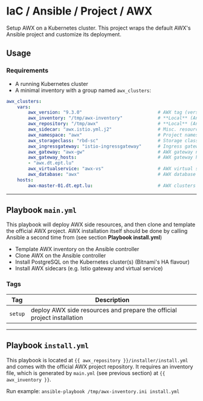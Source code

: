 # IaC / Ansible / Project / AWX

Setup AWX on a Kubernetes cluster.
This project wraps the default AWX's Ansible project and customize its deployment.

## Usage

### Requirements

* A running Kubernetes cluster
* A minimal inventory with a group named `awx_clusters`:

```yaml
awx_clusters:
    vars:
        awx_version: "9.3.0"                            # AWX tag (version)
        awx_inventory: "/tmp/awx-inventory"             # **Local** (Ansible controller) path to AWX inventory (will be generated)
        awx_repository: "/tmp/awx"                      # **Local** (Ansible controller) path to AWX git repository (will be cloned and checkout)
        awx_sidecar: "awx.istio.yml.j2"                 # Misc. resources definition for AWX (e.g. Istio resources)
        awx_namespace: "awx"                            # Project namespace
        awx_storageclass: "rbd-sc"                      # Storage class name (for PostgreSQL)
        awx_ingressgateway: "istio-ingressgateway"      # Ingress gateway name
        awx_gateway: "awx-gw"                           # AWX gateway name
        awx_gateway_hosts:                              # AWX gateway host filtering (inclusive)
        - "awx.dt.ept.lu"
        awx_virtualservice: "awx-vs"                    # AWX virtual service name
        awx_database: "awx"                             # AWX database name
    hosts:
        awx-master-01.dt.ept.lu:                        # AWX clusters hosts (**one** host per AWX / K8S cluster)
```

---

## Playbook `main.yml`

This playbook will deploy AWX side resources, and then clone and template the official AWX project.
AWX installation itself should be done by calling Ansible a second time from (see section **Playbook install.yml**)

* Template AWX inventory on the Ansible controller
* Clone AWX on the Ansible controller
* Install PostgreSQL on the Kubernetes cluster(s) (Bitnami's HA flavour)
* Install AWX sidecars (e.g. Istio gateway and virtual service)

### Tags

|Tag|Description|
|---|-----------|
|`setup`|deploy AWX side resources and prepare the official project installation|

---

## Playbook `install.yml`

This playbook is located at `{{ awx_repository }}/installer/install.yml` and comes with the official AWX project repository.
It requires an inventory file, which is generated by `main.yml` (see previous section) at `{{ awx_inventory }}`.

Run example: `ansible-playbook /tmp/awx-inventory.ini install.yml`

